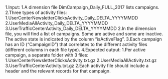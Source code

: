 1.Input:
    1.A dimension file DimCampaign_Daily_FULL_2017 lists campaigns.
    2.Three types of activity files:
        1.UserCenterNewsletterClicksActivity_Daily_DELTA_YYYYMMDD
        2.UserMediaAllActivity_Daily_DELTA_YYYYMMDD
        3.UserTrafficCenterActivity_Daily_DELTA_YYYYMMDD
2.In the dimension file, you will find a list of campaigns. Some are active and some are inactive. The active state is indicated by the column “isActiveFlag”.
3.Each campaign has an ID (“CampaignID”) that correlates to the different activity files (different columns in each file type).
4.Expected output:
    1.Per active campaign, a separate folder with 3 files:
        1.UserCenterNewsletterClicksActivity.txt.gz
        2.UserMediaAllActivity.txt.gz 
        3.UserTrafficCenterActivity.txt.gz
    2.Each activity file should include a header and the relevant records for that campaign.